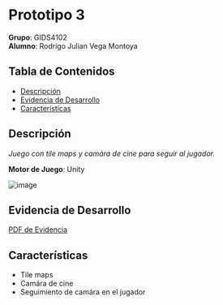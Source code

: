 # Prototipo 3

**Grupo**: GIDS4102  
**Alumno**: Rodrigo Julian Vega Montoya

## Tabla de Contenidos
- [Descripción](#descripción)
- [Evidencia de Desarrollo](#evidencia_desarrollo)
- [Características](#características)

## Descripción
_Juego con tile maps y camára de cine para seguir al jugador._

**Motor de Juego**: Unity

![image](https://github.com/user-attachments/assets/3325dae2-e121-452a-a846-1e5399f9fd99)

## Evidencia de Desarrollo
<a href="https://drive.google.com/file/d/1T2I4MLFfO-8K4vpU8BLOkUaXPhcEIsp4/view?usp=drive_link" target="_blank">PDF de Evidencia</a>

## Características
- Tile maps
- Camára de cine
- Seguimiento de camára en el jugador
 
